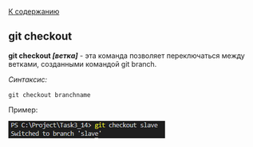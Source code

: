 [К содержанию](./README.md)
## git checkout
**git checkout *[ветка]*** - эта команда позволяет переключаться между ветками, созданными командой git branch.

_Синтаксис:_
```
git checkout branchname
```

Пример:

![git checkout.png](./assets/git%20checkout.png)